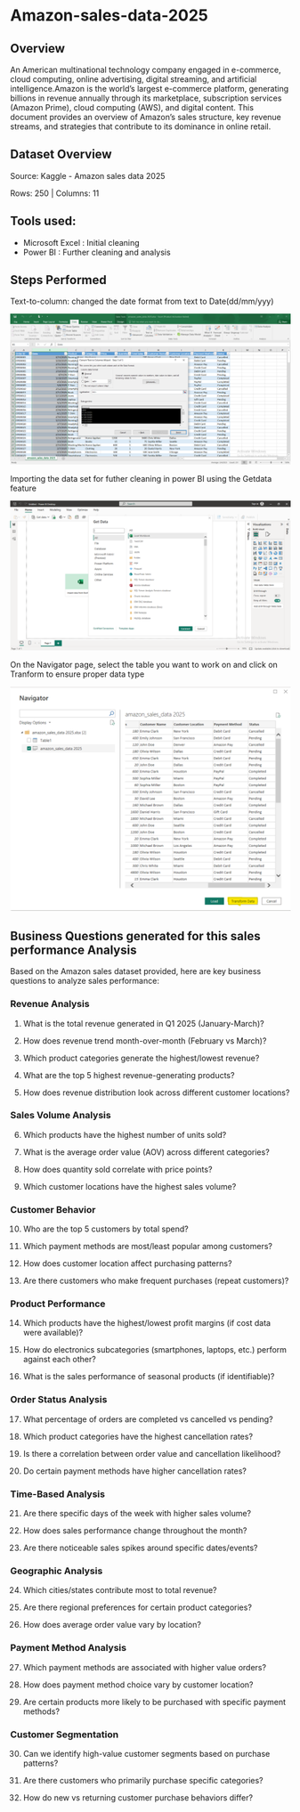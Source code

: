 # Amazon-sales-data-2025

## Overview
An American multinational technology company engaged in e-commerce, cloud computing, online advertising, digital streaming, and artificial intelligence.Amazon is the world’s largest e-commerce platform, generating billions in revenue annually through its marketplace, subscription services (Amazon Prime), cloud computing (AWS), and digital content. This document provides an overview of Amazon’s sales structure, key revenue streams, and strategies that contribute to its dominance in online retail.

## Dataset Overview
Source: Kaggle - Amazon sales data 2025

Rows: 250 | Columns: 11

## Tools used: 
* Microsoft Excel : Initial cleaning 
* Power BI : Further cleaning and analysis

## Steps Performed

Text-to-column: changed the date format from text to Date(dd/mm/yyy)

![image](https://github.com/originaldx/Amazon-sales-data-2025/blob/main/Amazon%201.png?raw=true)

Importing the data set for futher cleaning in power BI using the Getdata feature

![image](https://github.com/originaldx/Amazon-sales-data-2025/blob/c4ed7a9d5d97095f6659dc40c8698e501f1526e4/Amazon%202.png)

On the Navigator page, select the table you want to work on and click on Tranform to ensure proper data type

![image](https://github.com/originaldx/Amazon-sales-data-2025/blob/dcea5ca352335b8ab7da57649fe6925991b5e5d7/Amazon%203.png)

## Business Questions  generated for this sales performance Analysis
Based on the Amazon sales dataset provided, here are key business questions to analyze sales performance:

### Revenue Analysis
1. What is the total revenue generated in Q1 2025 (January-March)?

2. How does revenue trend month-over-month (February vs March)?

3. Which product categories generate the highest/lowest revenue?

4. What are the top 5 highest revenue-generating products?

5. How does revenue distribution look across different customer locations?

### Sales Volume Analysis
6. Which products have the highest number of units sold?

7. What is the average order value (AOV) across different categories?

8. How does quantity sold correlate with price points?

9. Which customer locations have the highest sales volume?

### Customer Behavior
10. Who are the top 5 customers by total spend?

11. Which payment methods are most/least popular among customers?

12. How does customer location affect purchasing patterns?

13. Are there customers who make frequent purchases (repeat customers)?

### Product Performance
14. Which products have the highest/lowest profit margins (if cost data were available)?

15. How do electronics subcategories (smartphones, laptops, etc.) perform against each other?

16. What is the sales performance of seasonal products (if identifiable)?

### Order Status Analysis
17. What percentage of orders are completed vs cancelled vs pending?

18. Which product categories have the highest cancellation rates?

19. Is there a correlation between order value and cancellation likelihood?

20. Do certain payment methods have higher cancellation rates?

### Time-Based Analysis
21. Are there specific days of the week with higher sales volume?

22. How does sales performance change throughout the month?

23. Are there noticeable sales spikes around specific dates/events?

### Geographic Analysis
24. Which cities/states contribute most to total revenue?

25. Are there regional preferences for certain product categories?

26. How does average order value vary by location?

### Payment Method Analysis
27. Which payment methods are associated with higher value orders?

28. How does payment method choice vary by customer location?

29. Are certain products more likely to be purchased with specific payment methods?

### Customer Segmentation
30. Can we identify high-value customer segments based on purchase patterns?

31. Are there customers who primarily purchase specific categories?

32. How do new vs returning customer purchase behaviors differ?






